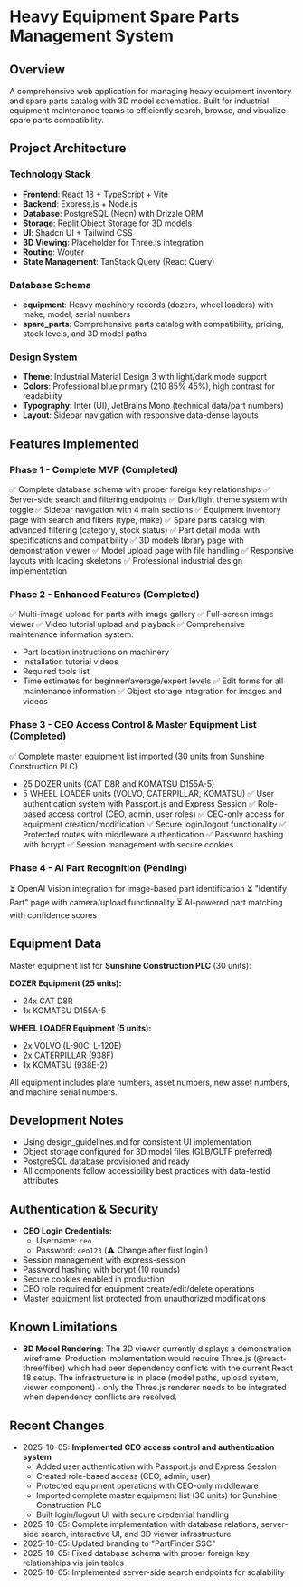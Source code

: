 # Heavy Equipment Spare Parts Management System

## Overview
A comprehensive web application for managing heavy equipment inventory and spare parts catalog with 3D model schematics. Built for industrial equipment maintenance teams to efficiently search, browse, and visualize spare parts compatibility.

## Project Architecture

### Technology Stack
- **Frontend**: React 18 + TypeScript + Vite
- **Backend**: Express.js + Node.js
- **Database**: PostgreSQL (Neon) with Drizzle ORM
- **Storage**: Replit Object Storage for 3D models
- **UI**: Shadcn UI + Tailwind CSS
- **3D Viewing**: Placeholder for Three.js integration
- **Routing**: Wouter
- **State Management**: TanStack Query (React Query)

### Database Schema
- **equipment**: Heavy machinery records (dozers, wheel loaders) with make, model, serial numbers
- **spare_parts**: Comprehensive parts catalog with compatibility, pricing, stock levels, and 3D model paths

### Design System
- **Theme**: Industrial Material Design 3 with light/dark mode support
- **Colors**: Professional blue primary (210 85% 45%), high contrast for readability
- **Typography**: Inter (UI), JetBrains Mono (technical data/part numbers)
- **Layout**: Sidebar navigation with responsive data-dense layouts

## Features Implemented

### Phase 1 - Complete MVP (Completed)
✅ Complete database schema with proper foreign key relationships
✅ Server-side search and filtering endpoints
✅ Dark/light theme system with toggle
✅ Sidebar navigation with 4 main sections
✅ Equipment inventory page with search and filters (type, make)
✅ Spare parts catalog with advanced filtering (category, stock status)
✅ Part detail modal with specifications and compatibility
✅ 3D models library page with demonstration viewer
✅ Model upload page with file handling
✅ Responsive layouts with loading skeletons
✅ Professional industrial design implementation

### Phase 2 - Enhanced Features (Completed)
✅ Multi-image upload for parts with image gallery
✅ Full-screen image viewer
✅ Video tutorial upload and playback
✅ Comprehensive maintenance information system:
  - Part location instructions on machinery
  - Installation tutorial videos
  - Required tools list
  - Time estimates for beginner/average/expert levels
✅ Edit forms for all maintenance information
✅ Object storage integration for images and videos

### Phase 3 - CEO Access Control & Master Equipment List (Completed)
✅ Complete master equipment list imported (30 units from Sunshine Construction PLC)
  - 25 DOZER units (CAT D8R and KOMATSU D155A-5)
  - 5 WHEEL LOADER units (VOLVO, CATERPILLAR, KOMATSU)
✅ User authentication system with Passport.js and Express Session
✅ Role-based access control (CEO, admin, user roles)
✅ CEO-only access for equipment creation/modification
✅ Secure login/logout functionality
✅ Protected routes with middleware authentication
✅ Password hashing with bcrypt
✅ Session management with secure cookies

### Phase 4 - AI Part Recognition (Pending)
⏳ OpenAI Vision integration for image-based part identification
⏳ "Identify Part" page with camera/upload functionality
⏳ AI-powered part matching with confidence scores

## Equipment Data
Master equipment list for **Sunshine Construction PLC** (30 units):

**DOZER Equipment (25 units):**
- 24x CAT D8R
- 1x KOMATSU D155A-5

**WHEEL LOADER Equipment (5 units):**
- 2x VOLVO (L-90C, L-120E)
- 2x CATERPILLAR (938F)
- 1x KOMATSU (938E-2)

All equipment includes plate numbers, asset numbers, new asset numbers, and machine serial numbers.

## Development Notes
- Using design_guidelines.md for consistent UI implementation
- Object storage configured for 3D model files (GLB/GLTF preferred)
- PostgreSQL database provisioned and ready
- All components follow accessibility best practices with data-testid attributes

## Authentication & Security
- **CEO Login Credentials:**
  - Username: `ceo`
  - Password: `ceo123` (⚠️ Change after first login!)
- Session management with express-session
- Password hashing with bcrypt (10 rounds)
- Secure cookies enabled in production
- CEO role required for equipment create/edit/delete operations
- Master equipment list protected from unauthorized modifications

## Known Limitations
- **3D Model Rendering**: The 3D viewer currently displays a demonstration wireframe. Production implementation would require Three.js (@react-three/fiber) which had peer dependency conflicts with the current React 18 setup. The infrastructure is in place (model paths, upload system, viewer component) - only the Three.js renderer needs to be integrated when dependency conflicts are resolved.

## Recent Changes  
- 2025-10-05: **Implemented CEO access control and authentication system**
  - Added user authentication with Passport.js and Express Session
  - Created role-based access (CEO, admin, user)
  - Protected equipment operations with CEO-only middleware
  - Imported complete master equipment list (30 units) for Sunshine Construction PLC
  - Built login/logout UI with secure credential handling
- 2025-10-05: Complete implementation with database relations, server-side search, interactive UI, and 3D viewer infrastructure
- 2025-10-05: Updated branding to "PartFinder SSC"
- 2025-10-05: Fixed database schema with proper foreign key relationships via join tables
- 2025-10-05: Implemented server-side search endpoints for scalability
